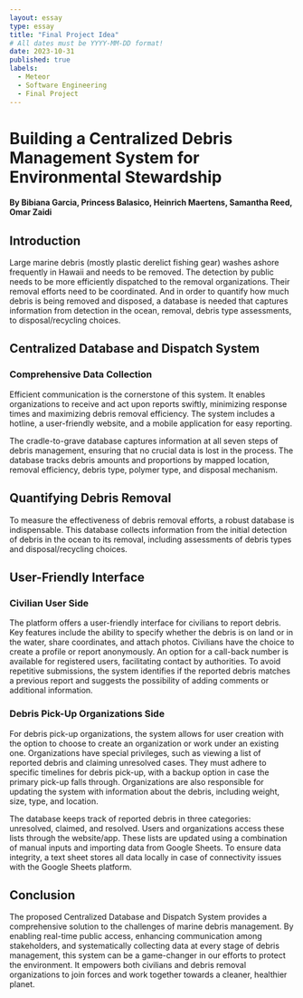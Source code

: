 ```yaml
---
layout: essay
type: essay
title: "Final Project Idea"
# All dates must be YYYY-MM-DD format!
date: 2023-10-31
published: true
labels:
  - Meteor
  - Software Engineering
  - Final Project
---
```


# Building a Centralized Debris Management System for Environmental Stewardship
#### By Bibiana Garcia, Princess Balasico, Heinrich Maertens, Samantha Reed, Omar Zaidi
## Introduction

Large marine debris (mostly plastic derelict fishing gear) washes ashore
frequently in Hawaii and needs to be removed. The detection by public needs
to be more efficiently dispatched to the removal organizations. Their removal
efforts need to be coordinated. And in order to quantify how much debris is
being removed and disposed, a database is needed that captures information
from detection in the ocean, removal, debris type assessments, to
disposal/recycling choices.

## Centralized Database and Dispatch System

### Comprehensive Data Collection

Efficient communication is the cornerstone of this system. It enables organizations to receive and act upon reports swiftly, minimizing response times and maximizing debris removal efficiency. The system includes a hotline, a user-friendly website, and a mobile application for easy reporting.

The cradle-to-grave database captures information at all seven steps of debris management, ensuring that no crucial data is lost in the process. The database tracks debris amounts and proportions by mapped location, removal efficiency, debris type, polymer type, and disposal mechanism.

## Quantifying Debris Removal

To measure the effectiveness of debris removal efforts, a robust database is indispensable. This database collects information from the initial detection of debris in the ocean to its removal, including assessments of debris types and disposal/recycling choices.


## User-Friendly Interface

### Civilian User Side

The platform offers a user-friendly interface for civilians to report debris. Key features include the ability to specify whether the debris is on land or in the water, share coordinates, and attach photos. Civilians have the choice to create a profile or report anonymously. An option for a call-back number is available for registered users, facilitating contact by authorities. To avoid repetitive submissions, the system identifies if the reported debris matches a previous report and suggests the possibility of adding comments or additional information.

### Debris Pick-Up Organizations Side

For debris pick-up organizations, the system allows for user creation with the option to choose to create an organization or work under an existing one. Organizations have special privileges, such as viewing a list of reported debris and claiming unresolved cases. They must adhere to specific timelines for debris pick-up, with a backup option in case the primary pick-up falls through. Organizations are also responsible for updating the system with information about the debris, including weight, size, type, and location.

The database keeps track of reported debris in three categories: unresolved, claimed, and resolved. Users and organizations access these lists through the website/app. These lists are updated using a combination of manual inputs and importing data from Google Sheets. To ensure data integrity, a text sheet stores all data locally in case of connectivity issues with the Google Sheets platform.

## Conclusion

The proposed Centralized Database and Dispatch System provides a comprehensive solution to the challenges of marine debris management. By enabling real-time public access, enhancing communication among stakeholders, and systematically collecting data at every stage of debris management, this system can be a game-changer in our efforts to protect the environment. It empowers both civilians and debris removal organizations to join forces and work together towards a cleaner, healthier planet.
